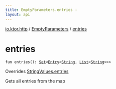 ```yaml
---
title: EmptyParameters.entries - 
layout: api
---
```


<div class='api-docs-breadcrumbs'><a href="../index.html">io.ktor.http</a> / <a href="index.html">EmptyParameters</a> / <a href="./entries.html">entries</a></div>

# entries

<div class="signature"><code><span class="keyword">fun </span><span class="identifier">entries</span><span class="symbol">(</span><span class="symbol">)</span><span class="symbol">: </span><a href="https://kotlinlang.org/api/latest/jvm/stdlib/kotlin.collections/-set/index.html"><span class="identifier">Set</span></a><span class="symbol">&lt;</span><a href="https://kotlinlang.org/api/latest/jvm/stdlib/kotlin.collections/-map/-entry/index.html"><span class="identifier">Entry</span></a><span class="symbol">&lt;</span><a href="https://kotlinlang.org/api/latest/jvm/stdlib/kotlin/-string/index.html"><span class="identifier">String</span></a><span class="symbol">,</span>&nbsp;<a href="https://kotlinlang.org/api/latest/jvm/stdlib/kotlin.collections/-list/index.html"><span class="identifier">List</span></a><span class="symbol">&lt;</span><a href="https://kotlinlang.org/api/latest/jvm/stdlib/kotlin/-string/index.html"><span class="identifier">String</span></a><span class="symbol">&gt;</span><span class="symbol">&gt;</span><span class="symbol">&gt;</span></code></div>

Overrides <a href="../../io.ktor.util/-string-values/entries.html">StringValues.entries</a>

Gets all entries from the map

